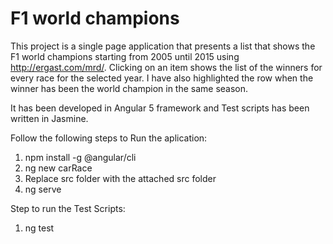 # F1 world champions

This project is a single page application that presents a list that shows the F1 world champions starting from 2005 until 2015 using http://ergast.com/mrd/. Clicking on an item shows the list of the winners for every race for the selected year. I have also highlighted the row when the winner has been the world champion in the same season.

It has been developed in Angular 5 framework and Test scripts has been written in Jasmine.

Follow the following steps to Run the aplication:
  1. npm install -g @angular/cli
  2. ng new carRace
  3. Replace src folder with the attached src folder
  4. ng serve

Step to run the Test Scripts:
  1. ng test
